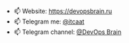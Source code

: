- 📫 Website: https://devopsbrain.ru
- 📫 Telegram me: [@itcaat](https://t.me/itcaat)
- 📫 Telegram channel: [@DevOps Brain](https://t.me/devopsbrain)

